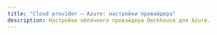 ```yaml
---
title: "Cloud provider — Azure: настройки провайдера"
description: Настройки облачного провайдера Deckhouse для Azure.
---
```


<!-- SCHEMA -->
